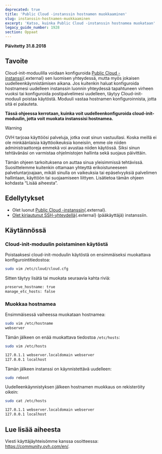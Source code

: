 ```yaml
---
deprecated: true
title: 'Public Cloud -instanssin hostnamen muokkaaminen'
slug: instanssin-hostnamen-muokkaaminen
excerpt: 'Katso, kuinka Public Cloud -instanssin hostnamea muokataan'
legacy_guide_number: 1928
section: Oppaat
---
```


**Päivitetty 31.8.2018**

## Tavoite

Cloud-init-moduulilla voidaan konfiguroida [Public Cloud -instanssi](https://www.ovh-hosting.fi/public-cloud/instances/){.external} sen luomisen yhteydessä, mutta myös jokaisen uudelleenkäynnistämisen aikana. Jos kuitenkin haluat konfiguroida hostnamesi uudelleen instanssin luonnin yhteydessä tapahtuneen virheen vuoksi tai konfiguroida postipalvelimesi uudelleen, täytyy Cloud-init-moduuli poistaa käytöstä. Moduuli vastaa hostnamen konfiguroinnista, jotta sitä ei palauteta.

**Tässä ohjeessa kerrotaan, kuinka voit uudelleenkonfiguroida cloud-init-moduulin, jotta voit muokata instanssisi hostnamea.**

> [!warning]
>
> OVH tarjoaa käyttöösi palveluja, jotka ovat sinun vastuullasi. Koska meillä ei ole minkäänlaisia käyttöoikeuksia koneisiin, emme ole niiden administraattoreja emmekä voi avustaa niiden käytössä. Siksi sinun tehtävänäsi on varmistaa ohjelmistojen hallinta sekä suojaus päivittäin.
>
> Tämän ohjeen tarkoituksena on auttaa sinua yleisimmissä tehtävissä. Suosittelemme kuitenkin ottamaan yhteyttä erikoistuneeseen palveluntarjoajaan, mikäli sinulla on vaikeuksia tai epäselvyyksiä palvelimen hallintaan, käyttöön tai suojaamiseen liittyen. Lisätietoa tämän ohjeen kohdasta “Lisää aiheesta”.
>


## Edellytykset

- Olet luonut [Public Cloud -instanssin](https://www.ovh-hosting.fi/public-cloud/instances/){.external}.
- [Olet kirjautunut SSH-yhteydellä](https://docs.ovh.com/fi/public-cloud/ensimmainen-kirjautuminen/){.external} (pääkäyttäjä) instanssiin.


## Käytännössä

### Cloud-init-moduulin poistaminen käytöstä

Poistaaksesi cloud-init-moduulin käytöstä on ensimmäiseksi muokattava konfigurointitiedostoa:

```sh
sudo vim /etc/cloud/cloud.cfg
```

Sitten täytyy lisätä tai muokata seuraavia kahta riviä:

```sh
preserve_hostname: true
manage_etc_hosts: false
```

### Muokkaa hostnamea

Ensimmäisessä vaiheessa muokataan hostnamea:

```sh
sudo vim /etc/hostname
webserver
```

Tämän jälkeen on enää muokattava tiedostoa `/etc/hosts`:

```sh
sudo vim /etc/hosts

127.0.1.1 webserver.localdomain webserver
127.0.0.1 localhost
```

Tämän jälkeen instanssi on käynnistettävä uudelleen:

```bash
sudo reboot
```

Uudelleenkäynnistyksen jälkeen hostnamen muokkaus on rekisteröity oikein:

```sh
sudo cat /etc/hosts

127.0.1.1 webserver.localdomain webserver
127.0.0.1 localhost
```

## Lue lisää aiheesta 

Viesti käyttäjäyhteisömme kanssa osoitteessa: <https://community.ovh.com/en/>.